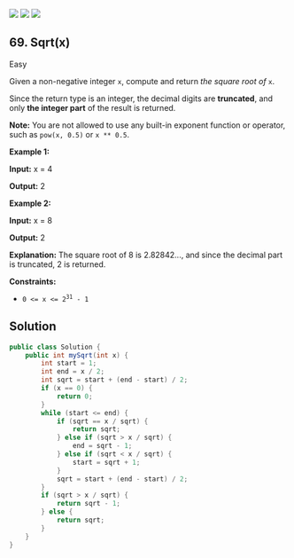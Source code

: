 [![](https://img.shields.io/github/stars/javadev/LeetCode-in-Java?label=Stars&style=flat-square)](https://github.com/javadev/LeetCode-in-Java)
[![](https://img.shields.io/github/forks/javadev/LeetCode-in-Java?label=Fork%20me%20on%20GitHub%20&style=flat-square)](https://github.com/javadev/LeetCode-in-Java/fork)
[![](https://img.shields.io/badge/-LeetCode%20in%20Kotlin-blue?style=flat-square)](https://github.com/javadev/LeetCode-in-Kotlin)

## 69\. Sqrt(x)

Easy

Given a non-negative integer `x`, compute and return _the square root of_ `x`.

Since the return type is an integer, the decimal digits are **truncated**, and only **the integer part** of the result is returned.

**Note:** You are not allowed to use any built-in exponent function or operator, such as `pow(x, 0.5)` or `x ** 0.5`.

**Example 1:**

**Input:** x = 4

**Output:** 2 

**Example 2:**

**Input:** x = 8

**Output:** 2

**Explanation:** The square root of 8 is 2.82842..., and since the decimal part is truncated, 2 is returned.

**Constraints:**

*   <code>0 <= x <= 2<sup>31</sup> - 1</code>

## Solution

```java
public class Solution {
    public int mySqrt(int x) {
        int start = 1;
        int end = x / 2;
        int sqrt = start + (end - start) / 2;
        if (x == 0) {
            return 0;
        }
        while (start <= end) {
            if (sqrt == x / sqrt) {
                return sqrt;
            } else if (sqrt > x / sqrt) {
                end = sqrt - 1;
            } else if (sqrt < x / sqrt) {
                start = sqrt + 1;
            }
            sqrt = start + (end - start) / 2;
        }
        if (sqrt > x / sqrt) {
            return sqrt - 1;
        } else {
            return sqrt;
        }
    }
}
```
